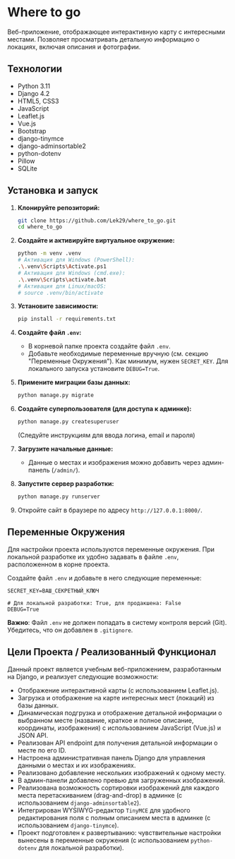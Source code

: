 # Where to go

 Веб-приложение, отображающее интерактивную карту с интересными местами.
 Позволяет просматривать детальную информацию о локациях, включая 
 описания и фотографии.
 
## Технологии

*   Python 3.11 
*   Django 4.2 
*   HTML5, CSS3
*   JavaScript 
*   Leaflet.js 
*   Vue.js 
*   Bootstrap 
*   django-tinymce 
*   django-adminsortable2 
*   python-dotenv 
*   Pillow 
*   SQLite 

## Установка и запуск

1.  **Клонируйте репозиторий:**
    ```bash
    git clone https://github.com/Lek29/where_to_go.git 
    cd where_to_go
    ```

2.  **Создайте и активируйте виртуальное окружение:**
    ```bash
    python -m venv .venv 
    # Активация для Windows (PowerShell):
    .\.venv\Scripts\Activate.ps1
    # Активация для Windows (cmd.exe):
    .\.venv\Scripts\activate.bat
    # Активация для Linux/macOS:
    # source .venv/bin/activate
    ```

3.  **Установите зависимости:**
    ```bash
    pip install -r requirements.txt
    ```

4.  **Создайте файл `.env`:**
    *   В корневой папке проекта создайте файл `.env`.
    *   Добавьте необходимые переменные вручную (см. секцию "Переменные Окружения"). Как минимум, нужен `SECRET_KEY`. Для локального запуска установите `DEBUG=True`.

5.  **Примените миграции базы данных:**
    ```bash
    python manage.py migrate
    ```

6.  **Создайте суперпользователя (для доступа к админке):**
    ```bash
    python manage.py createsuperuser
    ```
    (Следуйте инструкциям для ввода логина, email и пароля)

7.  **Загрузите начальные данные:**
    *   Данные о местах и изображения можно добавить через админ-панель (`/admin/`).

8.  **Запустите сервер разработки:**
    ```bash
    python manage.py runserver
    ```

9.  Откройте сайт в браузере по адресу `http://127.0.0.1:8000/`.

## Переменные Окружения

Для настройки проекта используются переменные окружения. При локальной разработке их удобно задавать в файле `.env`, расположенном в корне проекта.

Создайте файл `.env` и добавьте в него следующие переменные:

```dotenv
SECRET_KEY=ВАШ_СЕКРЕТНЫЙ_КЛЮЧ

# Для локальной разработки: True, для продакшена: False
DEBUG=True
```
**Важно**: Файл `.env` не должен попадать в систему контроля версий (Git).
Убедитесь, что он добавлен в `.gitignore`.

## Цели Проекта / Реализованный Функционал

Данный проект является учебным веб-приложением, разработанным на Django,
и реализует следующие возможности:

*   Отображение интерактивной карты (с использованием Leaflet.js).
*   Загрузка и отображение на карте интересных мест (локаций) из базы данных.
*   Динамическая подгрузка и отображение детальной информации о выбранном месте (название, краткое и полное описание, координаты, изображения) с использованием JavaScript (Vue.js) и JSON API.
*   Реализован API endpoint для получения детальной информации о месте по его ID.
*   Настроена административная панель Django для управления данными о местах и их изображениях.
*   Реализовано добавление нескольких изображений к одному месту.
*   В админ-панели добавлено превью для загруженных изображений.
*   Реализована возможность сортировки изображений для каждого места перетаскиванием (drag-and-drop) в админке (с использованием `django-adminsortable2`).
*   Интегрирован WYSIWYG-редактор `TinyMCE` для удобного редактирования поля с полным описанием места в админке (с использованием `django-tinymce`).
*   Проект подготовлен к развертыванию: чувствительные настройки вынесены в переменные окружения (с использованием `python-dotenv` для локальной разработки).

